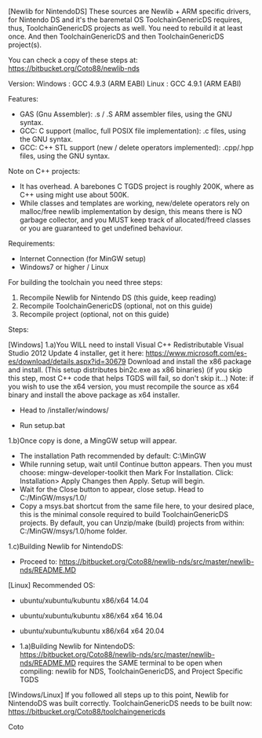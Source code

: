 [Newlib for NintendoDS]
These sources are Newlib + ARM specific drivers, for Nintendo DS and it's the baremetal OS ToolchainGenericDS requires, thus, ToolchainGenericDS projects as well.
You need to rebuild it at least once. And then ToolchainGenericDS and then ToolchainGenericDS project(s).

You can check a copy of these steps at:
https://bitbucket.org/Coto88/newlib-nds

Version: 
	Windows : GCC 4.9.3	(ARM EABI)
	Linux : GCC 4.9.1	(ARM EABI)

Features:
- GAS (Gnu Assembler): .s / .S ARM assembler files, using the GNU syntax.
- GCC: C support (malloc, full POSIX file implementation): .c files, using the GNU syntax.
- GCC: C++ STL support (new / delete operators implemented): .cpp/.hpp files, using the GNU syntax.

Note on C++ projects:
- 	It has overhead. A barebones C TGDS project is roughly 200K, where as C++ using <vector> <iostream> might use about 500K. 
- 	While classes and templates are working, new/delete operators rely on malloc/free newlib implementation by design, 
	this means there is NO garbage collector, and you MUST keep track of allocated/freed classes or you are guaranteed to get undefined behaviour.

Requirements: 
-  Internet Connection (for MinGW setup)
-  Windows7 or higher / Linux

For building the toolchain you need three steps:

1) Recompile Newlib for Nintendo DS (this guide, keep reading)
2) Recompile ToolchainGenericDS (optional, not on this guide)
3) Recompile project (optional, not on this guide)


Steps:

[Windows]
1.a)You WILL need to install Visual C++ Redistributable Visual Studio 2012 Update 4 installer, get it here:
	https://www.microsoft.com/es-es/download/details.aspx?id=30679
	Download and install the x86 package and install. (This setup distributes bin2c.exe as x86 binaries)
	(if you skip this step, most C++ code that helps TGDS will fail, so don't skip it...)
	Note: if you wish to use the x64 version, you must recompile the source as x64 binary and install the above package as x64 installer.

-	Head to /installer/windows/

-	Run setup.bat
	
1.b)Once copy is done, a MingGW setup will appear.
	
-	The installation Path recommended by default: C:\MinGW
-	While running setup, wait until Continue button appears. Then you must choose: 
		mingw-developer-toolkit then Mark For Installation. Click: Installation> Apply Changes then Apply. Setup will begin. 
-	Wait for the Close button to appear, close setup. Head to C:/MinGW/msys/1.0/
-	Copy a msys.bat shortcut from the same file here, to your desired place, this is the minimal console required to build ToolchainGenericDS projects. 
	By default, you can Unzip/make (build) projects from within: C:/MinGW/msys/1.0/home folder.


1.c)Building Newlib for NintendoDS: 
- Proceed to:
	https://bitbucket.org/Coto88/newlib-nds/src/master/newlib-nds/README.MD

[Linux]
Recommended OS:
- ubuntu/xubuntu/kubuntu x86/x64 14.04 
- ubuntu/xubuntu/kubuntu x86/x64 x64 16.04 
- ubuntu/xubuntu/kubuntu x86/x64 x64 20.04

- 1.a)Building Newlib for NintendoDS: 
	https://bitbucket.org/Coto88/newlib-nds/src/master/newlib-nds/README.MD
	requires the SAME terminal to be open when compiling: newlib for NDS, ToolchainGenericDS, and Project Specific TGDS



[Windows/Linux] If you followed all steps up to this point, Newlib for NintendoDS was built correctly. 
ToolchainGenericDS needs to be built now:
https://bitbucket.org/Coto88/toolchaingenericds

Coto